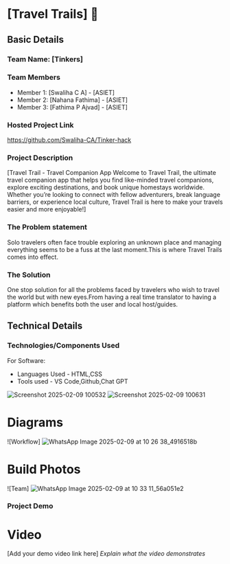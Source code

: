 # [Travel Trails] 🎯


## Basic Details
### Team Name: [Tinkers]


### Team Members
- Member 1: [Swaliha C A] - [ASIET]
- Member 2: [Nahana Fathima] - [ASIET]
- Member 3: [Fathima P Ajvad] - [ASIET]

### Hosted Project Link
https://github.com/Swaliha-CA/Tinker-hack
### Project Description
[Travel Trail - Travel Companion App
Welcome to Travel Trail, the ultimate travel companion app that helps you find like-minded travel companions, explore exciting destinations, and book unique homestays worldwide. Whether you’re looking to connect with fellow adventurers, break language barriers, or experience local culture, Travel Trail is here to make your travels easier and more enjoyable!]

### The Problem statement
Solo travelers often face trouble exploring an unknown place and managing everything seems to be a fuss at the last moment.This is where Travel Trails comes into effect.

### The Solution
One stop solution for all the problems faced by travelers who wish to travel the world but with new eyes.From having a real time translator to having a platform which benefits both the user and local host/guides.
## Technical Details
### Technologies/Components Used
For Software:
- Languages Used - HTML,CSS
- Tools used - VS Code,Github,Chat GPT
    
![Screenshot 2025-02-09 100532](https://github.com/user-attachments/assets/65a42743-f82f-493e-afba-2cf94eba80f0)
![Screenshot 2025-02-09 100631](https://github.com/user-attachments/assets/ea0803c9-5de6-4877-a525-a25441fa62c8)

# Diagrams
![Workflow] ![WhatsApp Image 2025-02-09 at 10 26 38_4916518b](https://github.com/user-attachments/assets/b84cbd86-7036-4f39-ae29-70e803bcae05)

# Build Photos
![Team] ![WhatsApp Image 2025-02-09 at 10 33 11_56a051e2](https://github.com/user-attachments/assets/3ef7e6eb-2503-4285-b7b8-a4ba4566e8e7)

### Project Demo
# Video
[Add your demo video link here]
*Explain what the video demonstrates*



